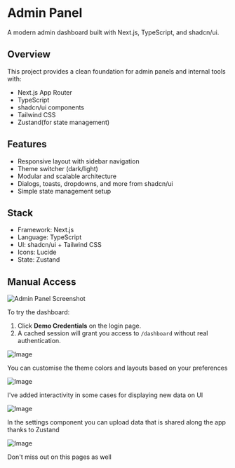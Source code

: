 # Admin Panel

A modern admin dashboard built with Next.js, TypeScript, and shadcn/ui.

## Overview

This project provides a clean foundation for admin panels and internal tools with:

- Next.js App Router
- TypeScript
- shadcn/ui components
- Tailwind CSS
- Zustand(for state management)

## Features

- Responsive layout with sidebar navigation
- Theme switcher (dark/light)
- Modular and scalable architecture
- Dialogs, toasts, dropdowns, and more from shadcn/ui
- Simple state management setup

## Stack

- Framework: Next.js
- Language: TypeScript
- UI: shadcn/ui + Tailwind CSS
- Icons: Lucide
- State: Zustand

## Manual Access

![Admin Panel Screenshot](https://github.com/user-attachments/assets/dabf8b85-a597-4e99-a5ce-ac3d0f192fb2)

To try the dashboard:

1. Click **Demo Credentials** on the login page.
2. A cached session will grant you access to `/dashboard` without real authentication.

![Image](https://github.com/user-attachments/assets/e68121c4-b32d-4379-9eda-4e5ef2cdf6a2)

You can customise the theme colors and layouts based on your preferences

![Image](https://github.com/user-attachments/assets/4aadea50-9ac2-42dd-a061-3ae9c463ff96)

I've added interactivity in some cases for displaying new data on UI

![Image](https://github.com/user-attachments/assets/b4dcfe2a-160f-4d9b-b8a5-71e27419168d)

In the settings component you can upload data that is shared along the app thanks to Zustand

![Image](https://github.com/user-attachments/assets/f0ae7c38-3f3d-47dc-a2da-eea74bc7daf8)

Don't miss out on this pages as well
